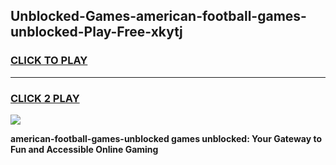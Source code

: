 
## Unblocked-Games-american-football-games-unblocked-Play-Free-xkytj
<h3>
<a href="https://premium76.site?title=american-football-games-unblocked&ref=09A">CLICK TO PLAY</a></h3>
<hr>

<h3>
<a href="https://premium76.site?title=american-football-games-unblocked&ref=09A">CLICK 2 PLAY</a>
  
</h3>

<a href="https://premium76.site?title=american-football-games-unblocked&ref=09A"><img src="https://clearcache.store/games.png"></a>


**american-football-games-unblocked games unblocked: Your Gateway to Fun and Accessible Online Gaming**
